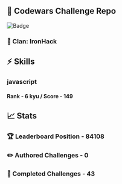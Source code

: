 ## :trident: Codewars Challenge Repo
![Badge](https://www.codewars.com/users/scottworks/badges/large)
### :wolf: Clan: IronHack
## :zap: Skills
### javascript
#### Rank - 6 kyu / Score - 149

## :chart_with_upwards_trend: Stats
### :trophy: Leaderboard Position - 84108
### :pencil2: Authored Challenges - 0
### :muscle: Completed Challenges - 43
